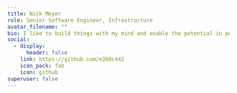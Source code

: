 ```yaml
---
title: Nick Meyer
role: Senior Software Engineer, Infrastructure
avatar_filename: ""
bio: I like to build things with my mind and enable the potential in people.
social:
  - display:
      header: false
    link: https://github.com/e3b0c442
    icon_pack: fab
    icon: github
superuser: false
---
```

